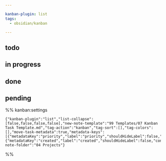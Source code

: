```yaml
---

kanban-plugin: list
tags:
  - obsidian/kanban

---
```


## todo



## in progress



## done



## pending





%% kanban:settings
```
{"kanban-plugin":"list","list-collapse":[false,false,false,false],"new-note-template":"99 Templates/07 Kanban Task Template.md","tag-action":"kanban","tag-sort":[],"tag-colors":[],"move-task-metadata":true,"metadata-keys":[{"metadataKey":"priority","label":"priority","shouldHideLabel":false,"containsMarkdown":false},{"metadataKey":"created","label":"created","shouldHideLabel":false,"containsMarkdown":false}],"new-note-folder":"04 Projects"}
```
%%